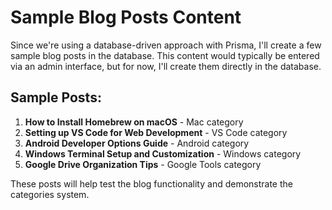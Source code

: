 # Sample Blog Posts Content

Since we're using a database-driven approach with Prisma, I'll create a few sample blog posts in the database. This content would typically be entered via an admin interface, but for now, I'll create them directly in the database.

## Sample Posts:

1. **How to Install Homebrew on macOS** - Mac category
2. **Setting up VS Code for Web Development** - VS Code category
3. **Android Developer Options Guide** - Android category
4. **Windows Terminal Setup and Customization** - Windows category
5. **Google Drive Organization Tips** - Google Tools category

These posts will help test the blog functionality and demonstrate the categories system.

